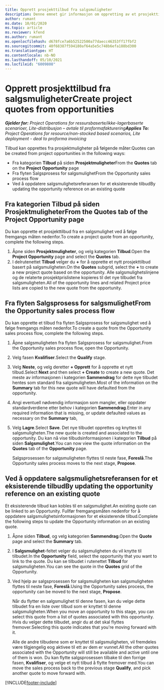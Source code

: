 ```yaml
---
title: Opprett prosjekttilbud fra salgsmuligheter
description: Denne emnet gir informasjon om oppretting av et prosjekttilbud fra en salgsmulighet.
author: rumant
ms.date: 10/01/2020
ms.topic: article
ms.reviewer: kfend
ms.author: rumant
ms.openlocfilehash: d678fce7a6b52522500a77daecc46353ff17fbf2
ms.sourcegitcommit: 40f68387f594180af64a5e5c748b6efa188bd300
ms.translationtype: HT
ms.contentlocale: nb-NO
ms.lasthandoff: 05/10/2021
ms.locfileid: "6009808"
---
```

# <a name="create-project-quotes-from-opportunities"></a><span data-ttu-id="fc6dd-103">Opprett prosjekttilbud fra salgsmuligheter</span><span class="sxs-lookup"><span data-stu-id="fc6dd-103">Create project quotes from opportunities</span></span>

<span data-ttu-id="fc6dd-104">_**Gjelder for:** Project Operations for ressursbaserte/ikke-lagerbaserte scenarioer, Lite-distribusjon – avtale til proformafakturering_</span><span class="sxs-lookup"><span data-stu-id="fc6dd-104">_**Applies To:** Project Operations for resource/non-stocked based scenarios, Lite deployment - deal to proforma invoicing_</span></span>

<span data-ttu-id="fc6dd-105">Tilbud kan opprettes fra prosjektmuligheter på følgende måter:</span><span class="sxs-lookup"><span data-stu-id="fc6dd-105">Quotes can be created from project opportunities in the following ways:</span></span>

- <span data-ttu-id="fc6dd-106">Fra kategorien **Tilbud** på siden **Prosjektmuligheter**</span><span class="sxs-lookup"><span data-stu-id="fc6dd-106">From the **Quotes** tab on the **Project Opportunity** page</span></span>
- <span data-ttu-id="fc6dd-107">Fra flyten Salgsprosess for salgsmulighet</span><span class="sxs-lookup"><span data-stu-id="fc6dd-107">From the Opportunity sales process flow</span></span>
- <span data-ttu-id="fc6dd-108">Ved å oppdatere salgsmulighetsreferansen for et eksisterende tilbud</span><span class="sxs-lookup"><span data-stu-id="fc6dd-108">By updating the opportunity reference on an existing quote</span></span>

## <a name="from-the-quotes-tab-of-the-project-opportunity-page"></a><span data-ttu-id="fc6dd-109">Fra kategorien Tilbud på siden Prosjektmuligheter</span><span class="sxs-lookup"><span data-stu-id="fc6dd-109">From the Quotes tab of the Project Opportunity page</span></span>

<span data-ttu-id="fc6dd-110">Du kan opprette et prosjekttilbud fra en salgsmulighet ved å følge fremgangs måten nedenfor.</span><span class="sxs-lookup"><span data-stu-id="fc6dd-110">To create a project quote from an opportunity, complete the following steps.</span></span>

1. <span data-ttu-id="fc6dd-111">Åpne siden **Prosjektmuligheter**, og velg kategorien **Tilbud**.</span><span class="sxs-lookup"><span data-stu-id="fc6dd-111">Open the **Project Opportunity** page and select the **Quotes** tab.</span></span> 
2. <span data-ttu-id="fc6dd-112">I delrutenettet **Tilbud** velger du **+** for å opprette et nytt prosjekttilbud basert på salgsmuligheten.</span><span class="sxs-lookup"><span data-stu-id="fc6dd-112">On the **Quotes** subgrid, select the **+** to create a new project quote based on the opportunity.</span></span> <span data-ttu-id="fc6dd-113">Alle salgsmulighetslinjene og de relaterte prosjektprislistene kopieres til det nye tilbudet fra salgsmuligheten.</span><span class="sxs-lookup"><span data-stu-id="fc6dd-113">All of the opportunity lines and related Project price lists are copied to the new quote from the opportunity.</span></span>

## <a name="from-the-opportunity-sales-process-flow"></a><span data-ttu-id="fc6dd-114">Fra flyten Salgsprosess for salgsmulighet</span><span class="sxs-lookup"><span data-stu-id="fc6dd-114">From the Opportunity sales process flow</span></span>

<span data-ttu-id="fc6dd-115">Du kan opprette et tilbud fra flyten Salgsprosess for salgsmulighet ved å følge fremgangs måten nedenfor.</span><span class="sxs-lookup"><span data-stu-id="fc6dd-115">To create a quote from the Opportunity sales process flow, complete the following steps.</span></span>

1. <span data-ttu-id="fc6dd-116">Åpne salgsmuligheten fra flyten Salgsprosess for salgsmulighet.</span><span class="sxs-lookup"><span data-stu-id="fc6dd-116">From the Opportunity sales process flow, open the Opportunity.</span></span>
2. <span data-ttu-id="fc6dd-117">Velg fasen **Kvalifiser**.</span><span class="sxs-lookup"><span data-stu-id="fc6dd-117">Select the **Qualify** stage.</span></span> 
3. <span data-ttu-id="fc6dd-118">Velg **Neste**, og velg deretter **+ Opprett** for å opprette et nytt tilbud.</span><span class="sxs-lookup"><span data-stu-id="fc6dd-118">Select **Next** and then select **+ Create** to create a new quote.</span></span> <span data-ttu-id="fc6dd-119">Det meste av informasjonen i kategorien **Sammendrag** for dette nye tilbudet hentes som standard fra salgsmuligheten.</span><span class="sxs-lookup"><span data-stu-id="fc6dd-119">Most of the information on the **Summary** tab for this new quote will have defaulted from the opportunity.</span></span> 
4. <span data-ttu-id="fc6dd-120">Angi eventuell nødvendig informasjon som mangler, eller oppdater standardverdiene etter behov i kategorien **Sammendrag**.</span><span class="sxs-lookup"><span data-stu-id="fc6dd-120">Enter in any required information that is missing, or update defaulted values as necessary on the **Summary** tab,</span></span>
5. <span data-ttu-id="fc6dd-121">Velg **Lagre**.</span><span class="sxs-lookup"><span data-stu-id="fc6dd-121">Select **Save**.</span></span> <span data-ttu-id="fc6dd-122">Det nye tilbudet opprettes og knyttes til salgsmuligheten.</span><span class="sxs-lookup"><span data-stu-id="fc6dd-122">The new quote is created and associated to the opportunity.</span></span> <span data-ttu-id="fc6dd-123">Du kan nå vise tilbudsinformasjonen i kategorien **Tilbud** på siden **Salgsmulighet**.</span><span class="sxs-lookup"><span data-stu-id="fc6dd-123">You can now view the quote information on the **Quotes** tab of the **Opportunity** page.</span></span> 

   <span data-ttu-id="fc6dd-124">Salgsprosessen for salgsmuligheten flyttes til neste fase, **Foreslå**.</span><span class="sxs-lookup"><span data-stu-id="fc6dd-124">The Opportunity sales process moves to the next stage, **Propose**.</span></span>


## <a name="by-updating-the-opportunity-reference-on-an-existing-quote"></a><span data-ttu-id="fc6dd-125">Ved å oppdatere salgsmulighetsreferansen for et eksisterende tilbud</span><span class="sxs-lookup"><span data-stu-id="fc6dd-125">By updating the opportunity reference on an existing quote</span></span>

<span data-ttu-id="fc6dd-126">Et eksisterende tilbud kan kobles til en salgsmulighet.</span><span class="sxs-lookup"><span data-stu-id="fc6dd-126">An existing quote can be linked to an Opportunity.</span></span> <span data-ttu-id="fc6dd-127">Fullfør fremgangsmåten nedenfor for å oppdatere salgsmulighetsinformasjonen for et eksisterende tilbud.</span><span class="sxs-lookup"><span data-stu-id="fc6dd-127">Complete the following steps to update the Opportunity information on an existing quote.</span></span>

1. <span data-ttu-id="fc6dd-128">Åpne siden **Tilbud**, og velg kategorien **Sammendrag**.</span><span class="sxs-lookup"><span data-stu-id="fc6dd-128">Open the **Quote** page and select the **Summary** tab.</span></span>
2. <span data-ttu-id="fc6dd-129">I **Salgsmulighet**-feltet velger du salgsmuligheten du vil knytte til tilbudet.</span><span class="sxs-lookup"><span data-stu-id="fc6dd-129">In the **Opportunity** field, select the opportunity that you want to link to the quote.</span></span> <span data-ttu-id="fc6dd-130">Du kan se tilbudet i rutenettet **Tilbud** for salgsmuligheten.</span><span class="sxs-lookup"><span data-stu-id="fc6dd-130">You can see the quote in the **Quotes** grid of the Opportunity.</span></span> 
3. <span data-ttu-id="fc6dd-131">Ved hjelp av salgsprosessen for salgsmuligheten kan salgsmuligheten flyttes til neste fase, **Foreslå**.</span><span class="sxs-lookup"><span data-stu-id="fc6dd-131">Using the Opportunity sales process, the opportunity can be moved to the next stage, **Propose**.</span></span> 

   <span data-ttu-id="fc6dd-132">Når du flytter en salgsmulighet til denne fasen, kan du velge dette tilbudet fra en liste over tilbud som er knyttet til denne salgsmuligheten.</span><span class="sxs-lookup"><span data-stu-id="fc6dd-132">When you move an opportunity to this stage, you can select this quote from a list of quotes associated with this opportunity.</span></span> <span data-ttu-id="fc6dd-133">Hvis du velger dette tilbudet, angir du at det skal flyttes fremover.</span><span class="sxs-lookup"><span data-stu-id="fc6dd-133">Selecting this quote indicates that you're moving forward with it.</span></span>

   <span data-ttu-id="fc6dd-134">Alle de andre tilbudene som er knyttet til salgsmuligheten, vil fremdeles være tilgjengelig eog aktivee til ett av dem er vunnet.</span><span class="sxs-lookup"><span data-stu-id="fc6dd-134">All the other quotes associated with the Opportunity will still be available and active until one of them is won.</span></span> <span data-ttu-id="fc6dd-135">Du kan flytte salgsprosessen tilbake til den forrige fasen, **Kvalifiser**, og velge et nytt tilbud å flytte fremover med.</span><span class="sxs-lookup"><span data-stu-id="fc6dd-135">You can move the sales process back to the previous stage **Qualify**, and pick another quote to move forward with.</span></span>


[!INCLUDE[footer-include](../includes/footer-banner.md)]